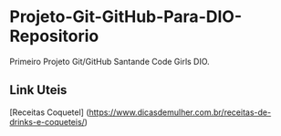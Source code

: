 # Projeto-Git-GitHub-Para-DIO-Repositorio
Primeiro Projeto Git/GitHub Santande Code Girls DIO.

## Link Uteis
[Receitas Coquetel] (https://www.dicasdemulher.com.br/receitas-de-drinks-e-coqueteis/)
